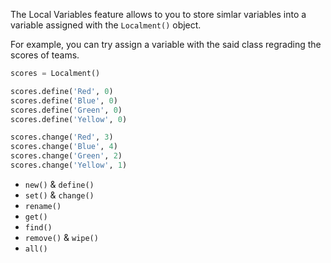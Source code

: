 The Local Variables feature allows to you to store simlar variables into a variable assigned with the `Localment()` object. 

For example, you can try assign a variable with the said class regrading the scores of teams.

```py
scores = Localment()

scores.define('Red', 0)
scores.define('Blue', 0)
scores.define('Green', 0)
scores.define('Yellow', 0)

scores.change('Red', 3)
scores.change('Blue', 4)
scores.change('Green', 2)
scores.change('Yellow', 1)
```

- `new()` & `define()`
- `set()` & `change()`
- `rename()`
- `get()`
- `find()`
- `remove()` & `wipe()`
- `all()`
